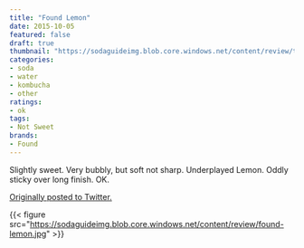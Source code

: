 ```yaml
---
title: "Found Lemon"
date: 2015-10-05
featured: false
draft: true
thumbnail: "https://sodaguideimg.blob.core.windows.net/content/review/thumbs/found-lemon.jpg"
categories:
- soda
- water
- kombucha
- other
ratings:
- ok
tags:
- Not Sweet
brands:
- Found
---
```


Slightly sweet. Very bubbly, but soft not sharp. Underplayed Lemon. Oddly sticky over long finish. OK.

[Originally posted to Twitter.](https://twitter.com/Cavorter/status/651171495977181184)

{{< figure src="https://sodaguideimg.blob.core.windows.net/content/review/found-lemon.jpg" >}}


